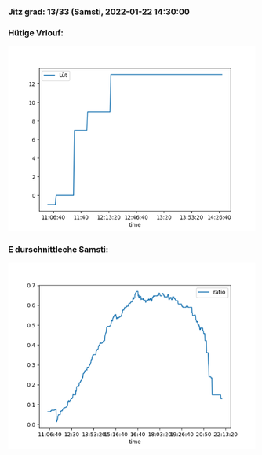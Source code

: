### Jitz grad: 13/33 (Samsti, 2022-01-22 14:30:00

### Hütige Vrlouf:
![Graph](Today.png)

### E durschnittleche Samsti:
![Graph](Samsti.png)